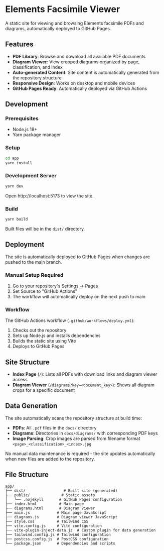 # Elements Facsimile Viewer

A static site for viewing and browsing Elements facsimile PDFs and diagrams, automatically deployed to GitHub Pages.

## Features

- **PDF Library**: Browse and download all available PDF documents
- **Diagram Viewer**: View cropped diagrams organized by page, classification, and index
- **Auto-generated Content**: Site content is automatically generated from the repository structure
- **Responsive Design**: Works on desktop and mobile devices
- **GitHub Pages Ready**: Automatically deployed via GitHub Actions

## Development

### Prerequisites

- Node.js 18+
- Yarn package manager

### Setup

```bash
cd app
yarn install
```

### Development Server

```bash
yarn dev
```

Open http://localhost:5173 to view the site.

### Build

```bash
yarn build
```

Built files will be in the `dist/` directory.

## Deployment

The site is automatically deployed to GitHub Pages when changes are pushed to the main branch.

### Manual Setup Required

1. Go to your repository's Settings → Pages
2. Set Source to "GitHub Actions"
3. The workflow will automatically deploy on the next push to main

### Workflow

The GitHub Actions workflow (`.github/workflows/deploy.yml`):

1. Checks out the repository
2. Sets up Node.js and installs dependencies
3. Builds the static site using Vite
4. Deploys to GitHub Pages

## Site Structure

- **Index Page** (`/`): Lists all PDFs with download links and diagram viewer access
- **Diagram Viewer** (`/diagrams?key=<document_key>`): Shows all diagram crops for a specific document

## Data Generation

The site automatically scans the repository structure at build time:

- **PDFs**: All `.pdf` files in the `docs/` directory
- **Diagrams**: Directories in `docs/diagrams/` with corresponding PDF keys
- **Image Parsing**: Crop images are parsed from filename format `<page>_<classification>_<index>.jpg`

No manual data maintenance is required - the site updates automatically when new files are added to the repository.

## File Structure

```
app/
├── dist/                 # Built site (generated)
├── public/              # Static assets
│   └── .nojekyll       # GitHub Pages configuration
├── index.html          # Main page
├── diagrams.html       # Diagram viewer
├── main.js            # Main page JavaScript
├── diagrams.js        # Diagram viewer JavaScript
├── style.css          # Tailwind CSS
├── vite.config.js     # Vite configuration
├── vite-plugin-inject-data.js  # Custom plugin for data generation
├── tailwind.config.js # Tailwind configuration
├── postcss.config.js  # PostCSS configuration
└── package.json       # Dependencies and scripts
```